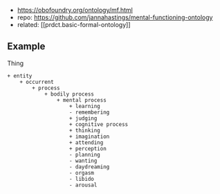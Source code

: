 
- https://obofoundry.org/ontology/mf.html
- repo: https://github.com/jannahastings/mental-functioning-ontology
- related: [[prdct.basic-formal-ontology]]

## Example

Thing

    + entity
        + occurrent
            + process
                + bodily process
                    + mental process
                        + learning
                        - remembering
                        + judging
                        + cognitive process
                        + thinking
                        + imagination
                        + attending
                        + perception
                        - planning
                        - wanting
                        - daydreaming
                        - orgasm
                        - libido
                        - arousal